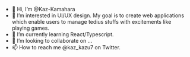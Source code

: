 - 👋 Hi, I’m @Kaz-Kamahara
- 👀 I’m interested in UI/UX design. My goal is to create web applications which enable users to manage tedius stuffs with excitements like playing games.
- 🌱 I’m currently learning React/Typescript. 
- 💞️ I’m looking to collaborate on ...
- 📫 How to reach me @kaz_kazu7 on Twitter.

<!---
Kaz-Kamahara/Kaz-Kamahara is a ✨ special ✨ repository because its `README.md` (this file) appears on your GitHub profile.
You can click the Preview link to take a look at your changes.
--->
